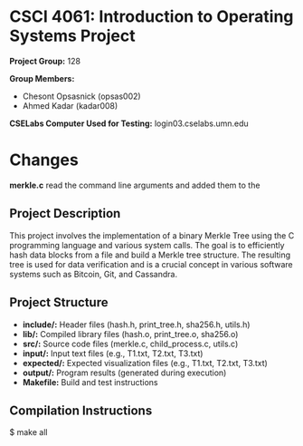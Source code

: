 # CSCI 4061: Introduction to Operating Systems Project

**Project Group:** 128

**Group Members:**
- Chesont Opsasnick (opsas002)
- Ahmed Kadar (kadar008)

**CSELabs Computer Used for Testing:** login03.cselabs.umn.edu

# Changes
**merkle.c** read the command line arguments and added them to the 

## Project Description

This project involves the implementation of a binary Merkle Tree using the C programming language and various system calls. The goal is to efficiently hash data blocks from a file and build a Merkle tree structure. The resulting tree is used for data verification and is a crucial concept in various software systems such as Bitcoin, Git, and Cassandra.

## Project Structure

- **include/:** Header files (hash.h, print_tree.h, sha256.h, utils.h)
- **lib/:** Compiled library files (hash.o, print_tree.o, sha256.o)
- **src/:** Source code files (merkle.c, child_process.c, utils.c)
- **input/:** Input text files (e.g., T1.txt, T2.txt, T3.txt)
- **expected/:** Expected visualization files (e.g., T1.txt, T2.txt, T3.txt)
- **output/:** Program results (generated during execution)
- **Makefile:** Build and test instructions

## Compilation Instructions

$ make all
